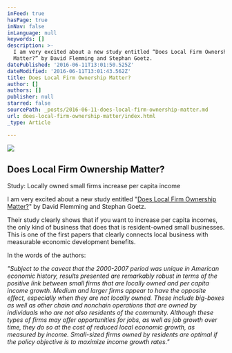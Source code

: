 ```yaml
---
inFeed: true
hasPage: true
inNav: false
inLanguage: null
keywords: []
description: >-
  I am very excited about a new study entitled “Does Local Firm Ownership
  Matter?” by David Flemming and Stephan Goetz.
datePublished: '2016-06-11T13:01:50.525Z'
dateModified: '2016-06-11T13:01:43.562Z'
title: Does Local Firm Ownership Matter?
author: []
authors: []
publisher: null
starred: false
sourcePath: _posts/2016-06-11-does-local-firm-ownership-matter.md
url: does-local-firm-ownership-matter/index.html
_type: Article

---
```

![](https://the-grid-user-content.s3-us-west-2.amazonaws.com/54801e9e-949b-47ce-ac0e-affc40132776.jpg)

<article style=""><h1>Does Local Firm Ownership Matter?</h1><p> Study: Locally owned small firms increase per capita income</p></article>

I am very excited about a new study entitled "[Does Local Firm Ownership Matter?][0]" by David Flemming and Stephan Goetz.

Their study clearly shows that if you want to increase per capita incomes, the only kind of business that does that is resident-owned small businesses. This is one of the first papers that clearly connects local business with measurable economic development benefits.

In the words of the authors:

_"Subject to the caveat that the 2000-2007 period was unique in American economic history, results presented are remarkably robust in terms of the positive link between small firms that are locally owned and per capita income growth. Medium and larger firms appear to have the opposite effect, especially when they are not locally owned. These include big-boxes as well as other chain and nonchain operations that are owned by individuals who are not also residents of the community. Although these types of firms may offer opportunities for jobs, as well as job growth over time, they do so at the cost of reduced local economic growth, as measured by income. Small-sized firms owned by residents are optimal if the policy objective is to maximize income growth rates."_

[0]: https://www.dropbox.com/s/yiheugm33dih7px/Civic%20Economics%20-%2010%20years%20of%20retail%20study.pdf?dl=0